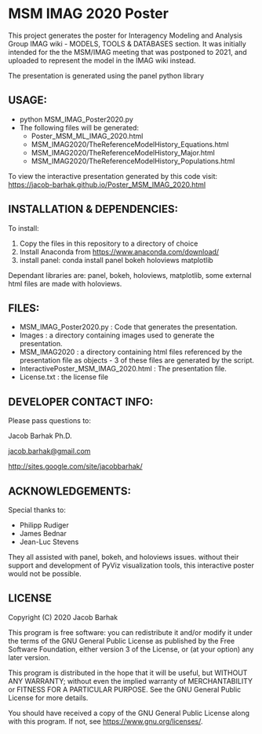 MSM IMAG 2020 Poster
==============================

This project generates the poster for Interagency Modeling and Analysis Group IMAG wiki - MODELS, TOOLS & DATABASES section. 
It was initially intended for the the MSM/IMAG meeting that was postponed to 2021, and uploaded to represent the model in the IMAG wiki instead.

The presentation is generated using the panel python library

USAGE:
------
* python MSM_IMAG_Poster2020.py
* The following files will be generated:
    - Poster_MSM_ML_IMAG_2020.html 
    - MSM_IMAG2020/TheReferenceModelHistory_Equations.html
    - MSM_IMAG2020/TheReferenceModelHistory_Major.html
    - MSM_IMAG2020/TheReferenceModelHistory_Populations.html

To view the interactive presentation generated by this code visit:
https://jacob-barhak.github.io/Poster_MSM_IMAG_2020.html


INSTALLATION & DEPENDENCIES:
----------------------------
To install:
1. Copy the files in this repository to a directory of choice 
2. Install Anaconda from https://www.anaconda.com/download/
3. install panel: conda install panel bokeh holoviews matplotlib

Dependant libraries are: panel, bokeh, holoviews, matplotlib, some external html files are made with holoviews.


FILES:
------
* MSM_IMAG_Poster2020.py : Code that generates the presentation.
* Images : a directory containing images used to generate the presentation.
* MSM_IMAG2020 : a directory containing html files referenced by the presentation file as objects - 3 of these files are generated by the script.
* InteractivePoster_MSM_IMAG_2020.html : The presentation file.
* License.txt : the license file


DEVELOPER CONTACT INFO:
-----------------------

Please pass questions to:


Jacob Barhak Ph.D.

jacob.barhak@gmail.com

http://sites.google.com/site/jacobbarhak/





ACKNOWLEDGEMENTS:
-----------------
Special thanks to:
* Philipp Rudiger
* James Bednar
* Jean-Luc Stevens 

They all assisted with panel, bokeh, and holoviews issues.
without their support and development of PyViz visualization tools, this interactive poster would not be possible.


LICENSE
-------

Copyright (C) 2020 Jacob Barhak 


This program is free software: you can redistribute it and/or modify
it under the terms of the GNU General Public License as published by
the Free Software Foundation, either version 3 of the License, or
(at your option) any later version.

This program is distributed in the hope that it will be useful,
but WITHOUT ANY WARRANTY; without even the implied warranty of
MERCHANTABILITY or FITNESS FOR A PARTICULAR PURPOSE.  See the
GNU General Public License for more details.

You should have received a copy of the GNU General Public License
along with this program.  If not, see <https://www.gnu.org/licenses/>.